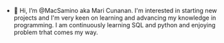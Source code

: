 - 👋 Hi, I’m @MacSamino aka Mari Cunanan. 
I'm interested in starting new projects and I'm very keen on learning and advancing my knowledge in programming. 
I am continuously learning SQL and python and enjoying problem trhat comes my way.




